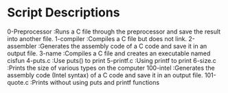 # Script Descriptions
0-Preprocessor 	:Runs a C file through the preprocessor
		 and save the result into another file.
1-compiler 	:Compiles a C file but does not link.
2-assembler	:Generates the assembly code of a C code
		 and save it in an output file.
3-name		:Compiles a C file and creates an executable named cisfun
4-puts.c	:Use puts() to print
5-printf.c 	:Using printf to print
6-size.c	:Prints the size of various types on the computer
100-intel	:Generates the assembly code (Intel syntax) of a C code
		 and save it in an output file.
101-quote.c	:Prints without using puts and printf functions
